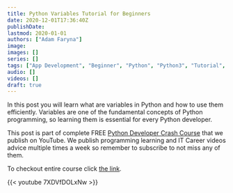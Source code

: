 ```yaml
---
title: Python Variables Tutorial for Beginners
date: 2020-12-01T17:36:40Z
publishDate:
lastmod: 2020-01-01
authors: ["Adam Faryna"]
image:
images: []
series: []
tags: ["App Development", "Beginner", "Python", "Python3", "Tutorial", "Web Development"]
audio: []
videos: []
draft: true
---
```


In this post you will learn what are variables in Python and how to use them efficiently. Variables are one of the fundamental concepts of Python programming, so learning them is essential for every Python developer.

This post is part of complete FREE [Python Developer Crash Course](https://youtu.be/sd0aa3u_drI) that we publish on YouTube. We publish programming learning and IT Career videos advice multiple times a week so remember to subscribe to not miss any of them.

To checkout entire course click [the link](https://youtu.be/sd0aa3u_drI).

{{< youtube 7XDVfDOLxNw >}}
